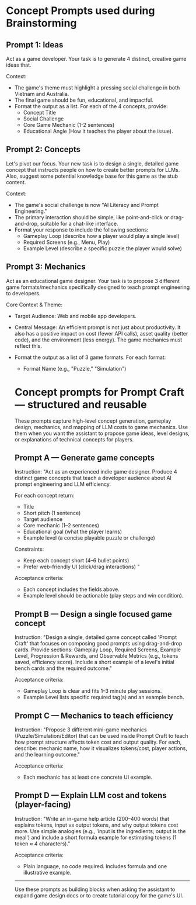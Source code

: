 # Concept Prompts used during Brainstorming

## Prompt 1: Ideas

Act as a game developer. Your task is to generate 4 distinct, creative game ideas that.

Context:

- The game's theme must highlight a pressing social challenge in both Vietnam and Australia.
- The final game should be fun, educational, and impactful.
- Format the output as a list. For each of the 4 concepts, provide:
  - Concept Title
  - Social Challenge
  - Core Game Mechanic (1-2 sentences)
  - Educational Angle (How it teaches the player about the issue).

## Prompt 2: Concepts

Let's pivot our focus. Your new task is to design a single, detailed game concept that instructs people on how to create better prompts for LLMs. Also, suggest some potential knowledge base for this game as the stub content.

Context:

- The game's social challenge is now "AI Literacy and Prompt Engineering."
- The primary interaction should be simple, like point-and-click or drag-and-drop, suitable for a chat-like interface.
- Format your response to include the following sections:
  - Gameplay Loop (describe how a player would play a single level)
  - Required Screens (e.g., Menu, Play)
  - Example Level (describe a specific puzzle the player would solve)

## Prompt 3: Mechanics

Act as an educational game designer. Your task is to propose 3 different game formats/mechanics specifically designed to teach prompt engineering to developers.

Core Context & Theme:

- Target Audience: Web and mobile app developers.
- Central Message: An efficient prompt is not just about productivity. It also has a positive impact on cost (fewer API calls), asset quality (better code), and the environment (less energy). The game mechanics must reflect this.
- Format the output as a list of 3 game formats. For each format:

  - Format Name (e.g., "Puzzle," "Simulation")

  # Concept prompts for Prompt Craft — structured and reusable

  These prompts capture high-level concept generation, gameplay design, mechanics, and mapping of LLM costs to game mechanics. Use them when you want the assistant to propose game ideas, level designs, or explanations of technical concepts for players.

  ## Prompt A — Generate game concepts

  Instruction:
  "Act as an experienced indie game designer. Produce 4 distinct game concepts that teach a developer audience about AI prompt engineering and LLM efficiency.

  For each concept return:

  - Title
  - Short pitch (1 sentence)
  - Target audience
  - Core mechanic (1–2 sentences)
  - Educational goal (what the player learns)
  - Example level (a concise playable puzzle or challenge)

  Constraints:

  - Keep each concept short (4–6 bullet points)
  - Prefer web-friendly UI (click/drag interactions)
    "

  Acceptance criteria:

  - Each concept includes the fields above.
  - Example level should be actionable (play steps and win condition).

  ## Prompt B — Design a single focused game concept

  Instruction:
  "Design a single, detailed game concept called 'Prompt Craft' that focuses on composing good prompts using drag-and-drop cards. Provide sections: Gameplay Loop, Required Screens, Example Level, Progression & Rewards, and Observable Metrics (e.g., tokens saved, efficiency score). Include a short example of a level's initial bench cards and the required outcome."

  Acceptance criteria:

  - Gameplay Loop is clear and fits 1–3 minute play sessions.
  - Example Level lists specific required tag(s) and an example bench.

  ## Prompt C — Mechanics to teach efficiency

  Instruction:
  "Propose 3 different mini-game mechanics (Puzzle/Simulation/Editor) that can be used inside Prompt Craft to teach how prompt structure affects token cost and output quality. For each, describe: mechanic name, how it visualizes tokens/cost, player actions, and the learning outcome."

  Acceptance criteria:

  - Each mechanic has at least one concrete UI example.

  ## Prompt D — Explain LLM cost and tokens (player-facing)

  Instruction:
  "Write an in-game help article (200–400 words) that explains tokens, input vs output tokens, and why output tokens cost more. Use simple analogies (e.g., 'input is the ingredients; output is the meal') and include a short formula example for estimating tokens (1 token ≈ 4 characters)."

  Acceptance criteria:

  - Plain language, no code required. Includes formula and one illustrative example.

  ***

  Use these prompts as building blocks when asking the assistant to expand game design docs or to create tutorial copy for the game's UI.
